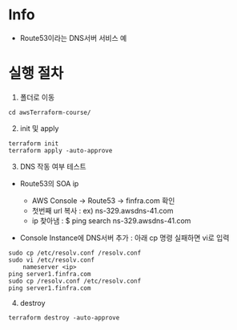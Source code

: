 # Info
* Route53이라는 DNS서버 서비스 예

# 실행 절차
1. 폴더로 이동
```
cd awsTerraform-course/
```

2. init 및 apply
```
terraform init
terraform apply -auto-approve
```


3. DNS 작동 여부 테스트
* Route53의 SOA ip
  - AWS Console → Route53 → finfra.com 확인
  - 첫번째 url 복사 : ex) ns-329.awsdns-41.com
  - ip 찾아냄 : $ ping search ns-329.awsdns-41.com

* Console Instance에 DNS서버 추가 : 아래 cp 명령 실패하면 vi로 입력
```
sudo cp /etc/resolv.conf /resolv.conf
sudo vi /etc/resolv.conf
    nameserver <ip>
ping server1.finfra.com
sudo cp /resolv.conf /etc/resolv.conf
ping server1.finfra.com
```

4. destroy
```
terraform destroy -auto-approve
```
